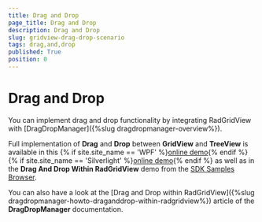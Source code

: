 ```yaml
---
title: Drag and Drop
page_title: Drag and Drop
description: Drag and Drop
slug: gridview-drag-drop-scenario
tags: drag,and,drop
published: True
position: 0
---
```


# Drag and Drop

You can implement drag and drop functionality by integrating RadGridView with [DragDropManager]({%slug dragdropmanager-overview%}).

Full implementation of __Drag__ and __Drop__ between __GridView__ and __TreeView__ is available in this
{% if site.site_name == 'WPF' %}[online demo](https://demos.telerik.com/wpf/#DragAndDrop/TreeToGrid){% endif %}
{% if site.site_name == 'Silverlight' %}[online demo](https://demos.telerik.com/silverlight/#DragAndDrop/TreeToGrid){% endif %} as well as in the **Drag And Drop Within RadGridView** demo from the [SDK Samples Browser](https://demos.telerik.com/xaml-sdkbrowser/).
      
You can also have a look at the [Drag and Drop within RadGridView]({%slug dragdropmanager-howto-draganddrop-within-radgridview%}) article of the **DragDropManager** documentation.
